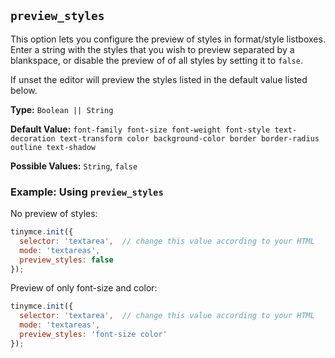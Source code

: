 ## `preview_styles`

This option lets you configure the preview of styles in format/style listboxes. Enter a string with the styles that you wish to preview separated by a blankspace, or disable the preview of of all styles by setting it to `false`.

If unset the editor will preview the styles listed in the default value listed below.

**Type:** `Boolean || String`

**Default Value:** `font-family font-size font-weight font-style text-decoration text-transform color background-color border border-radius outline text-shadow`

**Possible Values:** `String`, `false`

### Example: Using `preview_styles`

No preview of styles:

```js
tinymce.init({
  selector: 'textarea',  // change this value according to your HTML
  mode: 'textareas',
  preview_styles: false
});
```

Preview of only font-size and color:

```js
tinymce.init({
  selector: 'textarea',  // change this value according to your HTML
  mode: 'textareas',
  preview_styles: 'font-size color'
});
```
